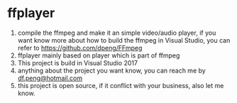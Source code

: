 # ffplayer
1. compile the ffmpeg and make it an simple video/audio player, if you want know more about how to build the ffmpeg in Visual Studio, you can refer to https://github.com/dpeng/FFmpeg
2. ffplayer mainly based on player which is part of ffmpeg
3. This project is build in Visual Studio 2017
4. anything about the project you want know, you can reach me by df.peng@hotmail.com
5. this project is open source, if it conflict with your business, also let me know.
